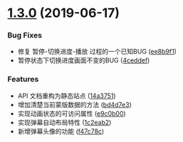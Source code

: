 # [1.3.0](https://github.com/parksben/barrage/compare/4ceddef...v1.3.0) (2019-06-17)


### Bug Fixes

* 修复 暂停-切换进度-播放 过程的一个已知BUG ([ee8b9f1](https://github.com/parksben/barrage/commit/ee8b9f1))
* 暂停状态下切换进度画面不变的BUG ([4ceddef](https://github.com/parksben/barrage/commit/4ceddef))


### Features

* API 文档重构为静态站点 ([14a3751](https://github.com/parksben/barrage/commit/14a3751))
* 增加清楚当前蒙版数据的方法 ([bd4d7e3](https://github.com/parksben/barrage/commit/bd4d7e3))
* 实现动画状态的可访问属性 ([e9c0b00](https://github.com/parksben/barrage/commit/e9c0b00))
* 实现弹幕自动布局特性 ([1c2eab2](https://github.com/parksben/barrage/commit/1c2eab2))
* 新增弹幕头像的功能 ([f47c78c](https://github.com/parksben/barrage/commit/f47c78c))



